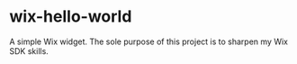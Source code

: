 wix-hello-world
===============

A simple Wix widget. The sole purpose of this project is to sharpen my Wix SDK skills.
